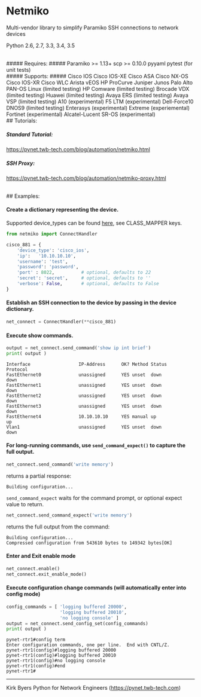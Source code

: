 Netmiko
=======

Multi-vendor library to simplify Paramiko SSH connections to network devices

Python 2.6, 2.7, 3.3, 3.4, 3.5  
  
<br>
##### Requires: #####
Paramiko >= 1.13+  
scp >= 0.10.0  
pyyaml  
pytest (for unit tests)   
  
  
<br>
##### Supports: #####
Cisco IOS  
Cisco IOS-XE  
Cisco ASA  
Cisco NX-OS  
Cisco IOS-XR  
Cisco WLC  
Arista vEOS  
HP ProCurve  
Juniper Junos  
Palo Alto PAN-OS  
Linux (limited testing)  
HP Comware (limited testing)  
Brocade VDX (limited testing)  
Huawei (limited testing)  
Avaya ERS (limited testing)  
Avaya VSP (limited testing)  
A10 (experimental)  
F5 LTM (experimental)  
Dell-Force10 DNOS9 (limited testing)  
Enterasys (experimental)  
Extreme (experiemental)  
Fortinet (experimental)  
Alcatel-Lucent SR-OS (experimental)  

   
<br>
## Tutorials:

##### Standard Tutorial: #####
https://pynet.twb-tech.com/blog/automation/netmiko.html
  
##### SSH Proxy: #####
https://pynet.twb-tech.com/blog/automation/netmiko-proxy.html
  
  
<br>
## Examples:

#### Create a dictionary representing the device.

Supported device_types can be found [here](https://github.com/ktbyers/netmiko/blob/master/netmiko/ssh_dispatcher.py), see CLASS_MAPPER keys.
```py
from netmiko import ConnectHandler

cisco_881 = {
    'device_type': 'cisco_ios',
    'ip':   '10.10.10.10',
    'username': 'test',
    'password': 'password',
    'port' : 8022,          # optional, defaults to 22
    'secret': 'secret',     # optional, defaults to ''
    'verbose': False,       # optional, defaults to False
}

```

#### Establish an SSH connection to the device by passing in the device dictionary.
```py
net_connect = ConnectHandler(**cisco_881)
```

#### Execute show commands.
```py
output = net_connect.send_command('show ip int brief')
print( output )
```
```
Interface                  IP-Address      OK? Method Status                Protocol
FastEthernet0              unassigned      YES unset  down                  down    
FastEthernet1              unassigned      YES unset  down                  down    
FastEthernet2              unassigned      YES unset  down                  down    
FastEthernet3              unassigned      YES unset  down                  down    
FastEthernet4              10.10.10.10     YES manual up                    up      
Vlan1                      unassigned      YES unset  down                  down    
```

#### For long-running commands, use `send_command_expect()` to capture the full output.
```py
net_connect.send_command('write memory')
```
returns a partial response:
```
Building configuration...
```
`send_command_expect` waits for the command prompt, or optional expect value to return.
```py
net_connect.send_command_expect('write memory')
```
returns the full output from the command:
```
Building configuration...
Compressed configuration from 543610 bytes to 149342 bytes[OK]
```


#### Enter and Exit enable mode
```py
net_connect.enable()
net_connect.exit_enable_mode()
```
#### Execute configuration change commands (will automatically enter into config mode)
```py
config_commands = [ 'logging buffered 20000', 
                    'logging buffered 20010', 
                    'no logging console' ]
output = net_connect.send_config_set(config_commands)
print( output )
```
```
pynet-rtr1#config term
Enter configuration commands, one per line.  End with CNTL/Z.
pynet-rtr1(config)#logging buffered 20000
pynet-rtr1(config)#logging buffered 20010
pynet-rtr1(config)#no logging console
pynet-rtr1(config)#end
pynet-rtr1#
```

---    
Kirk Byers
Python for Network Engineers
(https://pynet.twb-tech.com) 
